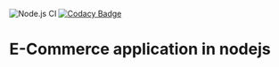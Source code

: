 ![Node.js CI](https://github.com/naivedeveloper95/my-project/workflows/Node.js%20CI/badge.svg?branch=master)
[![Codacy Badge](https://api.codacy.com/project/badge/Grade/84dbe1907ed84e6cbb9327ae72955533)](https://app.codacy.com/manual/naivedeveloper95/my-project?utm_source=github.com&utm_medium=referral&utm_content=naivedeveloper95/my-project&utm_campaign=Badge_Grade_Dashboard)

# E-Commerce application in nodejs
